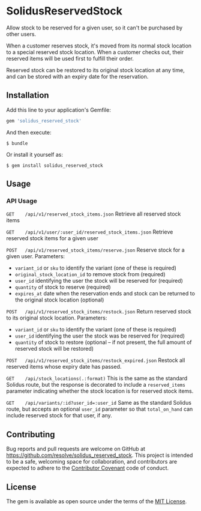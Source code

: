 # SolidusReservedStock

Allow stock to be reserved for a given user, so it can't be purchased by other users.

When a customer reserves stock, it's moved from its normal stock location to a special reserved stock location. When a customer checks out, their reserved items will be used first to fulfill their order.

Reserved stock can be restored to its original stock location at any time, and can be stored with an expiry date for the reservation.

## Installation

Add this line to your application's Gemfile:

```ruby
gem 'solidus_reserved_stock'
```

And then execute:

    $ bundle

Or install it yourself as:

    $ gem install solidus_reserved_stock

## Usage

<!-- TODO: Write usage instructions here -->

### API Usage
`GET    /api/v1/reserved_stock_items.json`
Retrieve all reserved stock items

`GET    /api/v1/user/:user_id/reserved_stock_items.json`
Retrieve reserved stock items for a given user

`POST   /api/v1/reserved_stock_items/reserve.json`
Reserve stock for a given user.
Parameters:
- `variant_id` or `sku` to identify the variant (one of these is required)
- `original_stock_location_id` to remove stock from (required)
- `user_id` identifying the user the stock will be reserved for (required)
- `quantity` of stock to reserve (required)
- `expires_at` date when the reservation ends and stock can be returned to the original stock location (optional)

`POST   /api/v1/reserved_stock_items/restock.json`
Return reserved stock to its original stock location.
Parameters:
- `variant_id` or `sku` to identify the variant (one of these is required)
- `user_id` identifying the user the stock was be reserved for (required)
- `quantity` of stock to restore (optional – if not present, the full amount of reserved stock will be restored)

`POST   /api/v1/reserved_stock_items/restock_expired.json`
Restock all reserved items whose expiry date has passed.

`GET    /api/stock_locations(.:format)`
This is the same as the standard Solidus route, but the response is decorated to include a `reserved_items` parameter indicating whether the stock location is for reserved stock items.

`GET    /api/variants/:id?user_id=:user_id`
Same as the standard Solidus route, but accepts an optional `user_id` parameter
so that `total_on_hand` can include reserved stock for that user, if any.


## Contributing

Bug reports and pull requests are welcome on GitHub at https://github.com/resolve/solidus_reserved_stock. This project is intended to be a safe, welcoming space for collaboration, and contributors are expected to adhere to the [Contributor Covenant](contributor-covenant.org) code of conduct.


## License

The gem is available as open source under the terms of the [MIT License](http://opensource.org/licenses/MIT).
